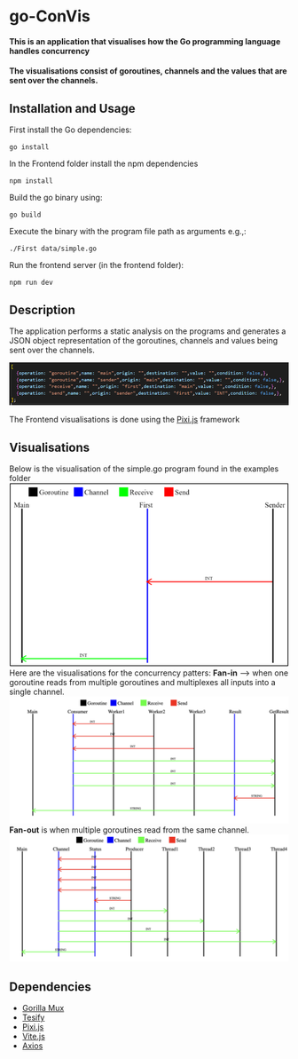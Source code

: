 # go-ConVis

#### This is an application that visualises how the Go programming language handles concurrency

#### The visualisations consist of goroutines, channels and the values that are sent over the channels.

## Installation and Usage

First install the Go dependencies:

    go install

In the Frontend folder install the npm dependencies

    npm install

Build the go binary using:

    go build

Execute the binary with the program file path as arguments e.g.,:

    ./First data/simple.go

Run the frontend server (in the frontend folder):

    npm run dev

## Description

The application performs a static analysis on the programs and generates a JSON object representation of the goroutines, channels and values being sent over the channels.

![JSON Array](./assets/img.png)

The Frontend visualisations is done using the [Pixi.js](https://pixijs.com/) framework

## Visualisations

Below is the visualisation of the simple.go program found in the examples folder
![Visualisation](./assets/simple.png)
Here are the visualisations for the concurrency patters:
**Fan-in** --> when one goroutine reads from multiple goroutines and multiplexes all inputs into a
single channel.
![Visualisation](./assets/fanin.png)
**Fan-out** is when multiple goroutines read from the same channel.
![Visualisation](./assets/fanout.png)

## Dependencies

- [Gorilla Mux](https://github.com/gorilla/mux)
- [Tesify](https://github.com/stretchr/testify)
- [Pixi.js](https://pixijs.com/)
- [Vite.js](https://vitejs.dev/)
- [Axios](https://axios-http.com/)
